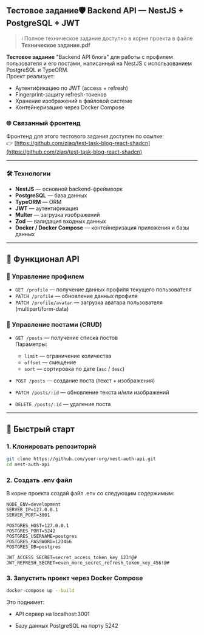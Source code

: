 ## Тестовое задание🛡️ Backend API — NestJS + PostgreSQL + JWT

> ℹ️ Полное техническое задание доступно в корне проекта в файле  
> **Техническое задание.pdf**

**Тестовое задание** "Backend API блога" для работы с профилем пользователя и его постами, написанный на NestJS с использованием PostgreSQL и TypeORM.  
Проект реализует:
- Аутентификацию по JWT (access + refresh)
- Fingerprint-защиту refresh-токенов
- Хранение изображений в файловой системе
- Контейнеризацию через Docker Compose

### 🌐 Связанный фронтенд
Фронтенд для этого тестового задания доступен по ссылке:  
👉 [https://github.com/ziaq/test-task-blog-react-shadcn](https://github.com/ziaq/test-task-blog-react-shadcn)

---

### 🛠️ Технологии

- **NestJS** — основной backend-фреймворк
- **PostgreSQL** — база данных
- **TypeORM** — ORM
- **JWT** — аутентификация
- **Multer** — загрузка изображений
- **Zod** — валидация входных данных
- **Docker / Docker Compose** — контейнеризация приложения и базы данных

---

## 🔧 Функционал API

### 👤 Управление профилем

- `GET /profile` — получение данных профиля текущего пользователя
- `PATCH /profile` — обновление данных профиля
- `PATCH /profile/avatar` — загрузка аватара пользователя (multipart/form-data)

### 📝 Управление постами (CRUD)

- `GET /posts` — получение списка постов  
  Параметры:
  - `limit` — ограничение количества
  - `offset` — смещение
  - `sort` — сортировка по дате (`asc` / `desc`)

- `POST /posts` — создание поста (текст + изображения)
- `PATCH /posts/:id` — обновление текста и/или изображений
- `DELETE /posts/:id` — удаление поста

---

## 🚀 Быстрый старт

### 1. Клонировать репозиторий

```bash
git clone https://github.com/your-org/nest-auth-api.git
cd nest-auth-api
```
### 2. Создать .env файл
В корне проекта создай файл .env со следующим содержимым:
```env
NODE_ENV=development
SERVER_IP=127.0.0.1
SERVER_PORT=3001

POSTGRES_HOST=127.0.0.1
POSTGRES_PORT=5242
POSTGRES_USERNAME=postgres
POSTGRES_PASSWORD=123456
POSTGRES_DB=postgres

JWT_ACCESS_SECRET=secret_access_token_key_123!@#
JWT_REFRESH_SECRET=even_more_secret_refresh_token_key_456!@#
```
### 3. Запустить проект через Docker Compose
```bash
docker-compose up --build
```
Это поднимет:

- API сервер на localhost:3001

- Базу данных PostgreSQL на порту 5242